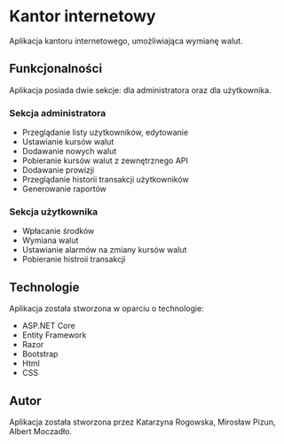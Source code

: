 # Kantor internetowy

Aplikacja kantoru internetowego, umożliwiająca wymianę walut.

## Funkcjonalności

Aplikacja posiada dwie sekcje: dla administratora oraz dla użytkownika.

### Sekcja administratora

- Przeglądanie listy użytkowników, edytowanie
- Ustawianie kursów walut
- Dodawanie nowych walut
- Pobieranie kursów walut z zewnętrznego API
- Dodawanie prowizji
- Przeglądanie historii transakcji użytkowników
- Generowanie raportów

### Sekcja użytkownika

- Wpłacanie środków
- Wymiana walut
- Ustawianie alarmów na zmiany kursów walut
- Pobieranie histroii transakcji

## Technologie

Aplikacja została stworzona w oparciu o technologie:

- ASP.NET Core
- Entity Framework
- Razor
- Bootstrap
- Html
- CSS

## Autor

Aplikacja została stworzona przez Katarzyna Rogowska, Mirosław Pizun, Albert Moczadło.

